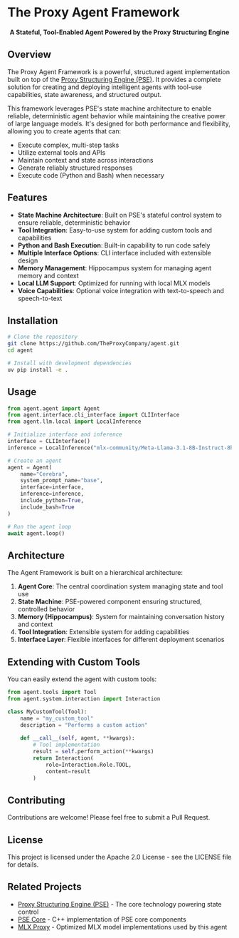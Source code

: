 # The Proxy Agent Framework

<p align="center">
  <strong>A Stateful, Tool-Enabled Agent Powered by the Proxy Structuring Engine</strong>
</p>

## Overview

The Proxy Agent Framework is a powerful, structured agent implementation built on top of the [Proxy Structuring Engine (PSE)](https://github.com/TheProxyCompany/proxy-structuring-engine). It provides a complete solution for creating and deploying intelligent agents with tool-use capabilities, state awareness, and structured output.

This framework leverages PSE's state machine architecture to enable reliable, deterministic agent behavior while maintaining the creative power of large language models. It's designed for both performance and flexibility, allowing you to create agents that can:

- Execute complex, multi-step tasks
- Utilize external tools and APIs
- Maintain context and state across interactions
- Generate reliably structured responses
- Execute code (Python and Bash) when necessary

## Features

- **State Machine Architecture**: Built on PSE's stateful control system to ensure reliable, deterministic behavior
- **Tool Integration**: Easy-to-use system for adding custom tools and capabilities
- **Python and Bash Execution**: Built-in capability to run code safely
- **Multiple Interface Options**: CLI interface included with extensible design
- **Memory Management**: Hippocampus system for managing agent memory and context
- **Local LLM Support**: Optimized for running with local MLX models
- **Voice Capabilities**: Optional voice integration with text-to-speech and speech-to-text

## Installation

```bash
# Clone the repository
git clone https://github.com/TheProxyCompany/agent.git
cd agent

# Install with development dependencies
uv pip install -e .
```

## Usage

```python
from agent.agent import Agent
from agent.interface.cli_interface import CLIInterface
from agent.llm.local import LocalInference

# Initialize interface and inference
interface = CLIInterface()
inference = LocalInference("mlx-community/Meta-Llama-3.1-8B-Instruct-8bit")

# Create an agent
agent = Agent(
    name="Cerebra",
    system_prompt_name="base",
    interface=interface,
    inference=inference,
    include_python=True,
    include_bash=True
)

# Run the agent loop
await agent.loop()
```

## Architecture

The Agent Framework is built on a hierarchical architecture:

1. **Agent Core**: The central coordination system managing state and tool use
2. **State Machine**: PSE-powered component ensuring structured, controlled behavior
3. **Memory (Hippocampus)**: System for maintaining conversation history and context
4. **Tool Integration**: Extensible system for adding capabilities
5. **Interface Layer**: Flexible interfaces for different deployment scenarios

## Extending with Custom Tools

You can easily extend the agent with custom tools:

```python
from agent.tools import Tool
from agent.system.interaction import Interaction

class MyCustomTool(Tool):
    name = "my_custom_tool"
    description = "Performs a custom action"
    
    def __call__(self, agent, **kwargs):
        # Tool implementation
        result = self.perform_action(**kwargs)
        return Interaction(
            role=Interaction.Role.TOOL,
            content=result
        )
```

## Contributing

Contributions are welcome! Please feel free to submit a Pull Request.

## License

This project is licensed under the Apache 2.0 License - see the LICENSE file for details.

## Related Projects

- [Proxy Structuring Engine (PSE)](https://github.com/TheProxyCompany/proxy-structuring-engine) - The core technology powering state control
- [PSE Core](https://github.com/TheProxyCompany/pse_core) - C++ implementation of PSE core components
- [MLX Proxy](https://github.com/TheProxyCompany/mlx-proxy) - Optimized MLX model implementations used by this agent